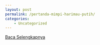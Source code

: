 ```yaml
---
layout: post
permalink: /pertanda-mimpi-harimau-putih/
categories:
    - Uncategorized
---
```


[Baca Selengkapnya](/06)